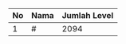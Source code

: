 | No | Nama            | Jumlah Level |
|----|-----------------|--------------|
| 1  | #    |    2094        |

